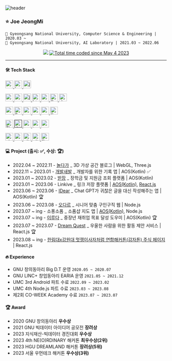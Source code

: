![header](https://capsule-render.vercel.app/api?type=waving&color=16de46&height=180&section=header&text=🍀%20Android%20Developer&fontSize=40&fontColor=ffffff&animation=fadeIn&fontAlignY=36)

### ⭐ Joe JeongMi
```
🏫 Gyeongsang National University, Computer Science & Engineering | 2020.03 ~
🥼 Gyeongsang National University, AI Laboratory | 2021.03 ~ 2022.06
```

<div align=center>
<a href="https://hits.seeyoufarm.com"><img src="https://hits.seeyoufarm.com/api/count/incr/badge.svg?url=https%3A%2F%2Fgithub.com%2Fjung0115&count_bg=%233DDC84&title_bg=%238DA497&icon=icloud.svg&icon_color=%23ECECEC&title=jmi&edge_flat=false"/></a>
<a href="https://wakatime.com/@e4fae065-b841-4d46-aa62-c4596ce276b8"><img src="https://wakatime.com/badge/user/e4fae065-b841-4d46-aa62-c4596ce276b8.svg" alt="Total time coded since May 4 2023" /></a>
</div>

---

#### 🛠️ Tech Stack
<div align="left">
 
<a href="https://developer.android.com" target="_blank" rel="noreferrer"> <img src="http://img.shields.io/badge/-Android_Studio-3DDC84?style=for-the-badge&logo=Android%20Studio&logoColor=white" alt="android" height="24"/> </a> <!-- 안드로이드 -->
<a href="https://kotlinlang.org" target="_blank" rel="noreferrer"> <img src="http://img.shields.io/badge/-Kotlin-7f52ff?style=for-the-badge&logo=Kotlin&logoColor=white" alt="kotlin" height="24"/> </a> <!-- Kotlin -->
<a href="https://www.java.com" target="_blank" rel="noreferrer"> <img src="https://img.shields.io/badge/java-007396?style=for-the-badge&logo=java&logoColor=white" alt="java" height="24"/> </a> <!-- Java -->

<a href="https://reactnative.dev/" target="_blank" rel="noreferrer"> <img src="https://img.shields.io/badge/react_native-282C34?style=for-the-badge&logo=react&logoColor=#61DAFB" alt="reactnative" height="24"/> </a> <!-- ReactNative -->
<a href="https://reactjs.org/" target="_blank" rel="noreferrer"> <img src="https://img.shields.io/badge/react-61DAFB?style=for-the-badge&logo=react&logoColor=black" alt="react" height="24"/> </a> <!--React -->
<a href="https://developer.mozilla.org/en-US/docs/Web/JavaScript" target="_blank" rel="noreferrer"> <img src="http://img.shields.io/badge/-Javascript-f7e018?style=for-the-badge&logo=javascript&logoColor=black" alt="javascript" height="24"/> </a> <!-- JavaScript -->
<a href="https://www.w3.org/html/" target="_blank" rel="noreferrer"> <img src="http://img.shields.io/badge/-HTML5-f06529?style=for-the-badge&logo=HTML5&logoColor=white" alt="html5" height="24"/> </a> <!-- HTML -->
<a href="https://www.w3schools.com/css/" target="_blank" rel="noreferrer"> <img src="http://img.shields.io/badge/-CSS3-1572b6?style=for-the-badge&logo=CSS3" alt="css3" height="24"/> </a> <!-- CSS -->
<a href="https://flutter.dev" target="_blank" rel="noreferrer"> <img src="https://img.shields.io/badge/flutter-02569B?style=for-the-badge&logo=flutter&logoColor=white" alt="flutter" height="24"/> </a> <!-- Flutter -->
<a href="https://dart.dev" target="_blank" rel="noreferrer"> <img src="https://img.shields.io/badge/dart-0175C2?style=for-the-badge&logo=dart&logoColor=white" alt="dart" height="24"/> </a> <!-- Dart -->

<a href="https://nodejs.org" target="_blank" rel="noreferrer"> <img src="http://img.shields.io/badge/-Node.js-333?style=for-the-badge&logo=Node.js" alt="nodejs" height="24"/> </a> <!-- Node.js -->
<a href="https://expressjs.com/ko/" target="_blank" rel="noreferrer"> <img src="http://img.shields.io/badge/-Express.js-000000?style=for-the-badge&logo=Express" alt="Expresjs" height="24"/> </a><!--Express-->
<a href="https://www.postgresql.org/" target="_blank" rel="noreferrer"> <img src="http://img.shields.io/badge/PostgreSQL-4169E1?style=for-the-badge&logo=postgresql&logoColor=white" alt="postgresql" height="24"/> </a> <!-- PostgreSQL -->
<a href="https://www.mysql.com/" target="_blank" rel="noreferrer"> <img src="https://img.shields.io/badge/MySQL-4479A1?style=for-the-badge&logo=MySQL&logoColor=white" alt="mysql" height="24"/> </a> <!-- MySQL -->
<a href="https://mariadb.org/" target="_blank" rel="noreferrer"> <img src="https://img.shields.io/badge/mariaDB-003545?style=for-the-badge&logo=mariaDB&logoColor=white" alt="mariadb" height="24"/> </a> <!-- MariaDB -->
<a href="https://firebase.google.com/" target="_blank" rel="noreferrer"> <img src="http://img.shields.io/badge/-Firebase-2C384A?style=for-the-badge&logo=firebase" alt="firebase" height="24"/> </a> <!-- Firebase -->

<a href="https://threejs.org/" target="_blank" rel="noreferrer"> <img src="http://img.shields.io/badge/-Three.js-000000?style=for-the-badge&logo=threedotjs" alt="Three.js" height="24"/> </a> <!-- Three.js -->
<a href="" target="_blank" rel="noreferrer"> <img src="https://img.shields.io/badge/YOLO-00FFFF?style=for-the-badge&logo=YOLO&logoColor=black" alt="dart" height="24"/> </a> <!-- YOLO -->
<a href="https://opencv.org/" target="_blank" rel="noreferrer"> <img src="https://img.shields.io/badge/OpenCV-5C3EE8?style=for-the-badge&logo=opencv&logoColor=white" alt="opencv" height="24"/> </a> <!-- OpenCV -->
<a href="https://www.tensorflow.org" target="_blank" rel="noreferrer"> <img src="https://img.shields.io/badge/tensorflow-FF6F00?style=for-the-badge&logo=tensorflow&logoColor=white" alt="tensorflow" height="24"/> </a> <!-- TensorFolw -->
<a href="https://www.python.org" target="_blank" rel="noreferrer"> <img src="http://img.shields.io/badge/-Python-3776ab?style=for-the-badge&logo=Python&logoColor=white" alt="python" height="24"/> </a> <!-- Python -->

<a href="https://code.visualstudio.com/" target="_blank" rel="noreferrer"> <img src="http://img.shields.io/badge/visual_studio_code-007ACC?style=for-the-badge&logo=visualstudiocode&logoColor=white" alt="visualstudiocode" height="24"/> </a> <!-- VS code -->
<a href="https://www.cprogramming.com/" target="_blank" rel="noreferrer"> <img src="http://img.shields.io/badge/c-A8B9CC?style=for-the-badge&logo=c&logoColor=black" alt="c" height="24"/> </a> <!-- C언어 -->
<a href="https://git-scm.com/" target="_blank" rel="noreferrer"> <img src="http://img.shields.io/badge/-Git-f05032?style=for-the-badge&logo=Git&logoColor=white" alt="git" height="24"/> </a> <!-- Git -->
<a href="https://github.com/" target="_blank" rel="noreferrer"> <img src="http://img.shields.io/badge/-Github-181717?style=for-the-badge&logo=Github&logoColor=white" alt="github" height="24"/> </a> <!-- Github -->
<a href="https://www.figma.com/" target="_blank" rel="noreferrer"> <img src="http://img.shields.io/badge/figma-F24E1E?style=for-the-badge&logo=figma&logoColor=white" alt="figma" height="24"/> </a> <!-- Figma -->

</div>

#### 💻 Project (출시: ✅, 수상: 🏆)  
- 2022.04 ~ 2022.11 - [놀다가](https://github.com/yahoo557/bibimbap) _ 3D 가상 공간 블로그 | WebGL, Three.js
- 2022.11 ~ 2023.01 - [개발새발](https://github.com/ddwwon/Gaebal_Saebal_AOS_Ver.2) _ 개발자를 위한 기록 앱 | AOS(Kotlin) ✅
- 2023.01 ~ 2023.02 - [받장](https://github.com/EnoughKK/UMC_badjang_Android) _ 장학금 및 지원금 조회 플랫폼 | AOS(Kotlin)
- 2023.01 ~ 2023.06 - Linkive _ 링크 저장 플랫폼 | [AOS(Kotlin)](https://github.com/jung0115/Linkive_AOS), [React.js](https://github.com/charBS0701/linkive-react)
- 2023.06 ~ 2023.06 - [IDear](https://github.com/Nbti/IDear_AOS) _ Chat GPT가 귀찮은 글을 대신 작성해주는 앱 | AOS(Kotlin) 🏆
- 2023.06 ~ 2023.08 - [오다르](https://github.com/O-dar/O-dar-Node) _ 시니어 맞춤 구인구직 웹 | Node.js
- 2023.07 ~ ing - 소퐁소폼 _ 소품샵 지도 앱 | [AOS(Kotlin)](https://github.com/HeoJoe/so-pong-so-pong), Node.js
- 2023.07 ~ ing - [이루다](https://github.com/womentech-hackathon/Womentech_AOS) _ 중장년 재취업 목표 달성 도우미 | AOS(Kotlin) 🏆
- 2023.07 ~ 2023.07 - [Dream Quest](https://github.com/DREAMLANDTHON/DreamQuest_Front) _ 우울한 사람을 위한 활동 제안 서비스 | React.js 🏆
- 2023.08 ~ ing - [한림대x강원대 멋쟁이사자처럼 연합해커톤(감자톤) 주식 페이지](https://github.com/jung0115/Potato-thon-game_FRONT) | React.js

#### 🔥 Experience
- GNU 창의동아리 Big D.T 운영 `2020.05 ~ 2020.07`
- GNU LINC+ 창업동아리 EARIA 운영 `2021.05 ~ 2021.12`
- UMC 3rd Android 파트 수료 `2022.09 ~ 2023.02`
- UMC 4th Node.js 파트 수료 `2023.03 ~ 2023.08`
- 제2회 CO-WEEK Academy 수료 `2023.07 ~ 2023.07` 

#### 🏆 Award
- 2020 GNU 창의동아리 **우수상**
- 2021 GNU 빅데이터 아이디어 공모전 **장려상**
- 2023 지식재산-빅데이터 경진대회 **우수상**
- 2023 4th NE(O)RDINARY 해커톤 **최우수상(2위)**
- 2023 HGU DREAMLAND 해커톤 **장려상(5위)**
- 2023 서울 우먼테크 해커톤 **우수상(3위)**

<!--https://simpleicons.org/-->
